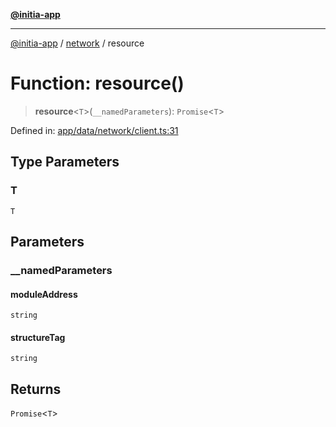 [**@initia-app**](../../data.md)

***

[@initia-app](../../data.md) / [network](../data.md) / resource

# Function: resource()

> **resource**\<`T`\>(`__namedParameters`): `Promise`\<`T`\>

Defined in: [app/data/network/client.ts:31](https://github.com/hanwong/app-v2/blob/b6cc29462bca0bededdcec342d091f91e17e428a/app/data/network/client.ts#L31)

## Type Parameters

### T

`T`

## Parameters

### \_\_namedParameters

#### moduleAddress

`string`

#### structureTag

`string`

## Returns

`Promise`\<`T`\>
